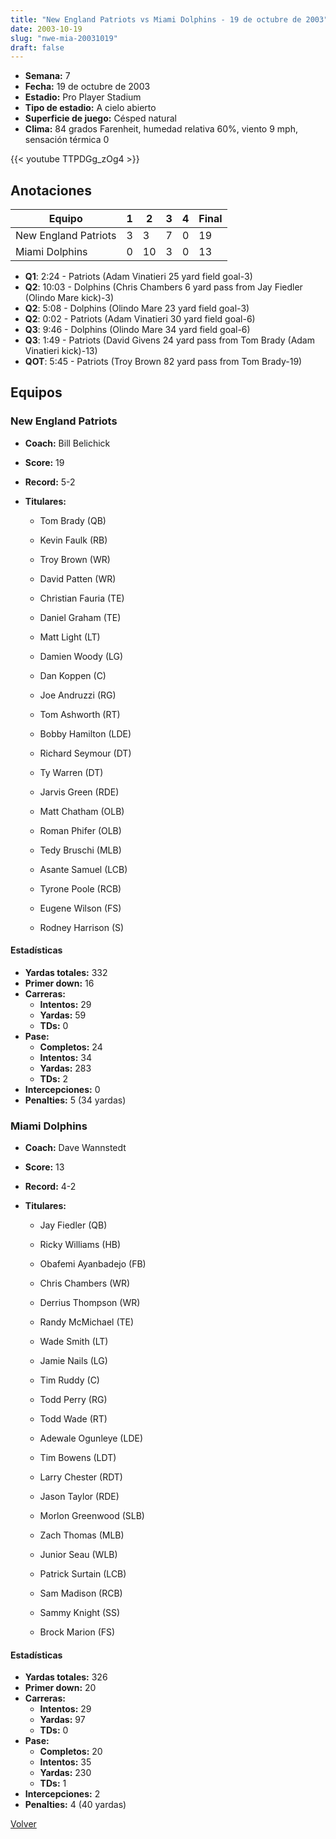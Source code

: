 ```yaml
---
title: "New England Patriots vs Miami Dolphins - 19 de octubre de 2003"
date: 2003-10-19
slug: "nwe-mia-20031019"
draft: false
---
```


- **Semana:** 7
- **Fecha:** 19 de octubre de 2003
- **Estadio:** Pro Player Stadium
- **Tipo de estadio:** A cielo abierto
- **Superficie de juego:** Césped natural
- **Clima:** 84 grados Farenheit, humedad relativa 60%, viento 9 mph, sensación térmica 0


{{< youtube TTPDGg_zOg4 >}}


## Anotaciones
| Equipo | 1 | 2 | 3 | 4 | Final |
|--------|---|---|---|---|-------|
| New England Patriots  | 3 | 3 | 7 | 0  | 19 |
| Miami Dolphins  | 0 | 10 | 3 | 0  | 13 |
- **Q1**: 2:24 - Patriots (Adam Vinatieri 25 yard field goal-3)
- **Q2**: 10:03 - Dolphins (Chris Chambers 6 yard pass from Jay Fiedler (Olindo Mare kick)-3)
- **Q2**: 5:08 - Dolphins (Olindo Mare 23 yard field goal-3)
- **Q2**: 0:02 - Patriots (Adam Vinatieri 30 yard field goal-6)
- **Q3**: 9:46 - Dolphins (Olindo Mare 34 yard field goal-6)
- **Q3**: 1:49 - Patriots (David Givens 24 yard pass from Tom Brady (Adam Vinatieri kick)-13)
- **QOT**: 5:45 - Patriots (Troy Brown 82 yard pass from Tom Brady-19)


## Equipos


### New England Patriots
* **Coach:** Bill Belichick
* **Score:** 19
* **Record:** 5-2
* **Titulares:** 

  * Tom Brady (QB) 

  * Kevin Faulk (RB) 

  * Troy Brown (WR) 

  * David Patten (WR) 

  * Christian Fauria (TE) 

  * Daniel Graham (TE) 

  * Matt Light (LT) 

  * Damien Woody (LG) 

  * Dan Koppen (C) 

  * Joe Andruzzi (RG) 

  * Tom Ashworth (RT) 

  * Bobby Hamilton (LDE) 

  * Richard Seymour (DT) 

  * Ty Warren (DT) 

  * Jarvis Green (RDE) 

  * Matt Chatham (OLB) 

  * Roman Phifer (OLB) 

  * Tedy Bruschi (MLB) 

  * Asante Samuel (LCB) 

  * Tyrone Poole (RCB) 

  * Eugene Wilson (FS) 

  * Rodney Harrison (S) 

#### Estadísticas
* **Yardas totales:** 332
* **Primer down:** 16
* **Carreras:**
  * **Intentos:** 29
  * **Yardas:** 59
  * **TDs:** 0
* **Pase:**
  * **Completos:** 24
  * **Intentos:** 34
  * **Yardas:** 283
  * **TDs:** 2
* **Intercepciones:** 0
* **Penalties:** 5 (34 yardas)

### Miami Dolphins
* **Coach:** Dave Wannstedt
* **Score:** 13
* **Record:** 4-2
* **Titulares:** 

  * Jay Fiedler (QB) 

  * Ricky Williams (HB) 

  * Obafemi Ayanbadejo (FB) 

  * Chris Chambers (WR) 

  * Derrius Thompson (WR) 

  * Randy McMichael (TE) 

  * Wade Smith (LT) 

  * Jamie Nails (LG) 

  * Tim Ruddy (C) 

  * Todd Perry (RG) 

  * Todd Wade (RT) 

  * Adewale Ogunleye (LDE) 

  * Tim Bowens (LDT) 

  * Larry Chester (RDT) 

  * Jason Taylor (RDE) 

  * Morlon Greenwood (SLB) 

  * Zach Thomas (MLB) 

  * Junior Seau (WLB) 

  * Patrick Surtain (LCB) 

  * Sam Madison (RCB) 

  * Sammy Knight (SS) 

  * Brock Marion (FS) 

#### Estadísticas
* **Yardas totales:** 326
* **Primer down:** 20
* **Carreras:**
  * **Intentos:** 29
  * **Yardas:** 97
  * **TDs:** 0
* **Pase:**
  * **Completos:** 20
  * **Intentos:** 35
  * **Yardas:** 230
  * **TDs:** 1
* **Intercepciones:** 2
* **Penalties:** 4 (40 yardas)


[Volver](/historia/2003)
